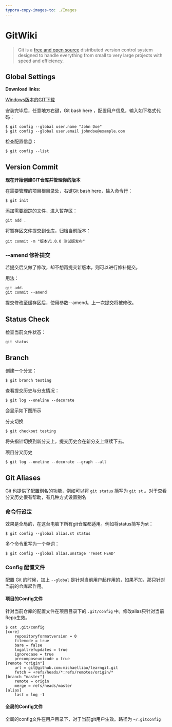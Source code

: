 ```yaml
---
typora-copy-images-to: ./Images
---
```


# GitWiki

> Git is a [free and open source](https://git-scm.com/about/free-and-open-source) distributed version control system designed to handle everything from small to very large projects with speed and efficiency.



## Global Settings

**Download links:**

[Windows版本的GIT下载](https://git-scm.com/download/win)

安装完毕后，任意地方右键，Git bash here ，配置用户信息，输入如下格式代码：

```shell
$ git config --global user.name "John Doe"
$ git config --global user.email johndoe@example.com
```

 检查配置信息：

```shell
$ git config --list
```



## Version Commit

**现在开始创建GIT仓库并管理你的版本**

在需要管理的项目根目录处，右键Git bash here，输入命令行：

```shell
$ git init
```

添加需要跟踪的文件，进入暂存区：

```shell
git add . 
```

将暂存区文件提交到仓库，归档当前版本：

```shell
git commit -m "版本V1.0.0 测试版发布"
```

### --amend 修补提交

若提交后又做了修改，却不想再提交新版本，则可以进行修补提交。

用法：

```
git add. 
git commit --amend
```

提交修改至缓存区后，使用参数--amend。上一次提交将被修改。

## Status Check

检查当前文件状态：

```shell
git status
```



## Branch

创建一个分支：

```shell
$ git branch testing
```

查看提交历史与分支情况：

```shell
$ git log --oneline --decorate
```

会显示如下图所示



分支切换

```shell
$ git checkout testing
```

将头指针切换到新分支上，提交历史会在新分支上继续下去。



项目分叉历史

```shell
$ git log --oneline --decorate --graph --all
```



## Git Aliases

Git 也提供了配置别名的功能，例如可以将 `git status` 简写为 `git st` 。对于查看分叉历史很有帮助，有几种方式设置别名

### 命令行设定

效果是全局的，在这台电脑下所有git仓库都适用。例如将status简写为st：

```shell
$ git config --global alias.st status
```

多个命令重写为一个单词：

```shell
$ git config --global alias.unstage 'reset HEAD'
```

### Config 配置文件

配置 Git 的时候，加上 `--global` 是针对当前用户起作用的，如果不加，那只针对当前的仓库起作用。

#### 项目的Config文件

针对当前仓库的配置文件在项目目录下的 `.git/config` 中。修改alias只针对当前Repo生效。

```shell
$ cat .git/config 
[core]
    repositoryformatversion = 0
    filemode = true
    bare = false
    logallrefupdates = true
    ignorecase = true
    precomposeunicode = true
[remote "origin"]
    url = git@github.com:michaelliao/learngit.git
    fetch = +refs/heads/*:refs/remotes/origin/*
[branch "master"]
    remote = origin
    merge = refs/heads/master
[alias]
    last = log -1
```

#### 全局的Config文件

全局的config文件在用户目录下，对于当前git用户生效。路径为 `~/.gitconfig`

